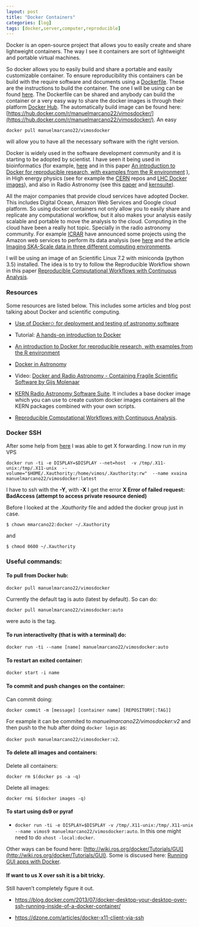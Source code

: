 ```yaml
---
layout: post
title: "Docker Containers"
categories: [log]
tags: [docker,server,computer,reproducible]
---
```


Docker is an open-source project that allows you to easily create and share lightweight containers. The way I see it containers are sort of lightweight and portable virtual machines.

So docker allows you to easily build and share a portable and easily customizable container. To ensure reproducibility this containers can be build with the require software and documents using a [Dockerfile](https://docs.docker.com/engine/reference/builder/). These are the instructions to build the container. The one I will be using can be found [here](https://github.com/manuelmarcano22/VIMOSDocker). The Dockerfile can be shared and anybody can build the container or a very easy way to share the docker images is through their platform [Docker Hub](https://hub.docker.com/). The automatically build image can be found here:[https://hub.docker.com/r/manuelmarcano22/vimosdocker/](https://hub.docker.com/r/manuelmarcano22/vimosdocker/). An easy

`docker pull manuelmarcano22/vimosdocker`

will allow you to have all the necessary software with the right version.

Docker is widely used in the software development community and it is starting to be adopted by scientist. I have seen it being used in bioinformatics (for example, [here](http://biocontainers.pro/) and in this paper [An introduction to Docker for reproducible research, with examples from the R environment](https://arxiv.org/abs/1410.0846) ), in High energy physics (see for example the [CERN](https://hub.docker.com/u/cern/) repos and [LHC Docker images](https://twiki.cern.ch/twiki/bin/view/LHCb/LHCbSoftOnDocker)), and also in Radio Astronomy (see this [paper](https://gaia.ub.edu/Twiki/pub/GENIUS/TrimesterReportDec2015-Feb2016/dockerpaper.pdfs://gaia.ub.edu/Twiki/pub/GENIUS/TrimesterReportDec2015-Feb2016/dockerpaper.pdf) and [kernsuite](http://kernsuite.info/)).

All the major companies that provide cloud services have adopted Docker. This includes Digital Ocean, Amazon Web Services and Google cloud platform. So using docker containers not only allow you to easily share and replicate any computational workflow, but it also makes your analysis easily scalable and portable to move the analysis to the cloud. Computing in the cloud have been a really hot topic. Specially in the radio astronomy community. For example [ICRAR](http://www.icrar.org/) have announced some projects using the Amazon web services to perform its data analysis (see [here](https://aws.amazon.com/solutions/case-studies/icrar/) and the article [Imaging SKA-Scale data in three different computing environments](https://arxiv.org/abs/1511.00401).

I will be using an image of an Scientific Linux 7.2 with miniconda (python 3.5) installed. The idea is to try to follow the Reproducible Workflow shown in this paper [Reproducible Computational Workflows with Continuous Analysis](http://biorxiv.org/content/early/2016/08/11/056473).

### Resources

Some resources are listed below. This includes some articles and blog post talking about Docker and scientific computing.

*   [Use of Docker✩ for deployment and testing of astronomy software](https://gaia.ub.edu/Twiki/pub/GENIUS/TrimesterReportDec2015-Feb2016/dockerpaper.pdf)

*   Tutorial: [A hands-on introduction to Docker](http://angus.readthedocs.io/en/2015/week3/CTB_docker.html)

*   [An introduction to Docker for reproducible research, with examples from the R environment](https://arxiv.org/abs/1410.0846)

*   [Docker in Astronomy](http://caseyjlaw.github.io/docker-in-astronomy.html)

*   Video: [Docker and Radio Astronomy - Containing Fragile Scientific Software by Gijs Molenaar](https://www.youtube.com/watch?v=K98cbiQg-A8)

*   [KERN Radio Astronomy Software Suite](http://kernsuite.info/). It includes a base docker image which you can use to create custom docker images containers all the KERN packages combined with your own scripts.

*   [Reproducible Computational Workflows with Continuous Analysis](http://biorxiv.org/content/early/2016/08/11/056473).


### Docker SSH

After some help from [here](https://dzone.com/articles/docker-x11-client-via-ssh) I was able to get X forwarding. I now run in my VPS

`docker run -ti -e DISPLAY=$DISPLAY --net=host  -v /tmp/.X11-unix:/tmp/.X11-unix  --volume="$HOME/.Xauthority:/home/vimos/.Xauthority:rw"  --name xvaina manuelmarcano22/vimosdocker:latest`

I have to ssh with the **-Y**, with **-X**  I get  the error **X Error of failed request:  BadAccess (attempt to access private resource denied)**

Before I looked at the *.Xauthority* file and added the docker group just in case. 
 
`$ chown mmarcano22:docker ~/.Xauthority`

and 

`$ chmod 0600 ~/.Xauthority`

### Useful commands:

#### To pull from Docker hub:

`docker pull manuelmarcano22/vimosdocker`

Currently the default tag is auto (latest by default). So can do:

`docker pull manuelmarcano22/vimosdocker:auto`

were auto is the tag.

#### To run interactivelty (that is with a terminal) do:

`docker run -ti --name [name] manuelmarcano22/vimosdocker:auto`

#### To restart an exited container:

`docker start -i name`

#### To commit and push changes on the container:

Can commit doing:

`docker commit -m [message] [container name] [REPOSITORY[:TAG]]`

For example it can be commited to _manuelmarcano22/vimosdocker:v2_ and then push to the hub after doing `docker login` as:

`docker push manuelmarcano22/vimosdocker:v2`.

#### To delete all images and containers:

Delete all containers:

`docker rm $(docker ps -a -q)`

Delete all images:

`docker rmi $(docker images -q)`

#### To start using ds9 or pyraf

*   `docker run -ti -e DISPLAY=$DISPLAY -v /tmp/.X11-unix:/tmp/.X11-unix --name vimos9 manuelmarcano22/vimosdocker:auto`. In this one might need to do `xhost -local:docker`.

Other ways can be found here: [http://wiki.ros.org/docker/Tutorials/GUI](http://wiki.ros.org/docker/Tutorials/GUI). Some is discused here: [Running GUI apps with Docker](http://fabiorehm.com/blog/2014/09/11/running-gui-apps-with-docker/).

#### If want to us X over ssh it is a bit tricky.

Still haven’t completely figure it out.

*   https://blog.docker.com/2013/07/docker-desktop-your-desktop-over-ssh-running-inside-of-a-docker-container/

*   https://dzone.com/articles/docker-x11-client-via-ssh
